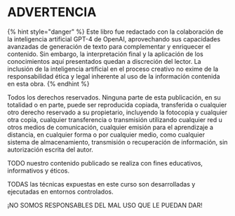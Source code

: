 # ADVERTENCIA

{% hint style="danger" %}
Este libro fue redactado con la colaboración de la inteligencia artificial GPT-4 de OpenAI, aprovechando sus capacidades avanzadas de generación de texto para complementar y enriquecer el contenido. Sin embargo, la interpretación final y la aplicación de los conocimientos aquí presentados quedan a discreción del lector. La inclusión de la inteligencia artificial en el proceso creativo no exime de la responsabilidad ética y legal inherente al uso de la información contenida en esta obra.
{% endhint %}

Todos los derechos reservados. Ninguna parte de esta publicación, en su totalidad o en parte, puede ser reproducida copiada, transferida o cualquier otro derecho reservado a su propietario, incluyendo la fotocopia y cualquier otra copia, cualquier transferencia o transmisión utilizando cualquier red u otros medios de comunicación, cualquier emisión para el aprendizaje a distancia, en cualquier forma o por cualquier medio, como cualquier sistema de almacenamiento, transmisión o recuperación de información, sin autorización escrita del autor.

TODO nuestro contenido publicado se realiza con fines educativos, informativos y éticos.

TODAS las técnicas expuestas en este curso son desarrolladas y ejecutadas en entornos controlados.

¡NO SOMOS RESPONSABLES DEL MAL USO QUE LE PUEDAN DAR!
